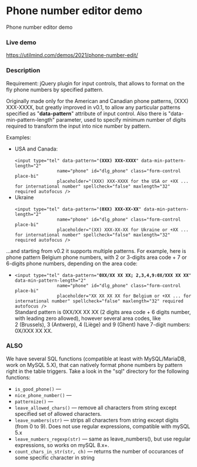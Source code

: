 # Phone number editor demo
 Phone number editor demo

### Live demo

https://utilmind.com/demos/2021/phone-number-edit/

### Description

Requirement: jQuery plugin for input controls, that allows to format on the fly phone numbers by specified pattern.

Originally made only for the American and Canadian phone patterns, (XXX) XXX-XXXX, but greatly improved in v0.1,
to allow any particular patterns specified as "<b>data-pattern</b>" attribute of input control. Also there is "data-min-pattern-length" parameter, used to specify minimum number of digits required to transform the input into nice number by pattern.

Examples:<ul>

<li>USA and Canada:<br />
<code>
&lt;input type="tel" data-pattern="<b>(XXX) XXX-XXXX</b>" data-min-pattern-length="2"
                name="phone" id="dlg_phone" class="form-control place-bi"
                placeholder="(XXX) XXX-XXXX for the USA or +XX ... for international number" spellcheck="false" maxlength="32" required autofocus /&gt;
</code></li>
<li>Ukraine<br />
<code>
&lt;input type="tel" data-pattern="<b>(0XX) XXX-XX-XX</b>" data-min-pattern-length="2"
                name="phone" id="dlg_phone" class="form-control place-bi"
                placeholder="(XX) XXX-XX-XX for Ukraine or +XX ... for international number" spellcheck="false" maxlength="32" required autofocus /&gt;
</code></li>
</ul>

...and starting from v0.2 it supports multiple patterns. For example, here is phone pattern Belgium phone numbers, with 2 or 3-digits area code + 7 or 6-digits phone numbers, depending on the area code:
<ul>
<li><code>&lt;input type="tel" data-pattern="<b>0XX/XX XX XX; 2,3,4,9:0X/XXX XX XX</b>" data-min-pattern-length="2"
                name="phone" id="dlg_phone" class="form-control place-bi"
                placeholder="XX XX XX XX for Belgium or +XX ... for international number" spellcheck="false" maxlength="32" required autofocus /&gt;</code>
<br />Standard pattern is 0XX/XX XX XX (2 digits area code + 6 digits number, with leading zero allowed), however several area codes, like 2&nbsp;(Brussels), 3&nbsp;(Antwerp), 4&nbsp;(Liège) and 9&nbsp;(Ghent) have 7-digit numbers: 0X/XXX XX XX.
</li>
</ul>


### ALSO

We have several SQL functions (compatible at least with MySQL/MariaDB, work on MySQL 5.X), that can natively format phone numbers by pattern right in the table triggers. Take a look in the "sql" directory for the following functions:
  * <code>is_good_phone()</code> —
  * <code>nice_phone_number()</code> —
  * <code>patternize()</code> — 
  * <code>leave_allowed_chars()</code> — remove all characters from string except specified set of allowed characters.
  * <code>leave_numbers(str)</code> — strips all characters from string except digits (from 0 to 9). Does not use regular expressions, compatible with mySQL 5.x
  * <code>leave_numbers_regexp(str)</code> — same as leave_numbers(), but use regular expressions, so works on mySQL 8.x+.
  * <code>count_chars_in_str(str, ch)</code> — returns the number of occurances of some specific character in string
